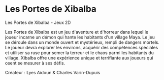 # Les Portes de Xibalba
Les Portes de Xibalba - Jeux 2D

Les Portes de Xibalba est un jeu d'aventure et d'horreur dans lequel le joueur incarne un démon qui hante les habitants d'un village Maya. Le jeu se déroule dans un monde ouvert et mystérieux, rempli de dangers mortels. Le joueur devra explorer les environs, acquérir des compétences spéciales et utiliser sa ruse pour semer la terreur et le chaos parmi les habitants du village. Xibalba offre une expérience unique et terrifiante aux joueurs qui osent se mesurer à ses défis.

Créateur : Lyes Aidoun & Charles Varin-Dupuis
